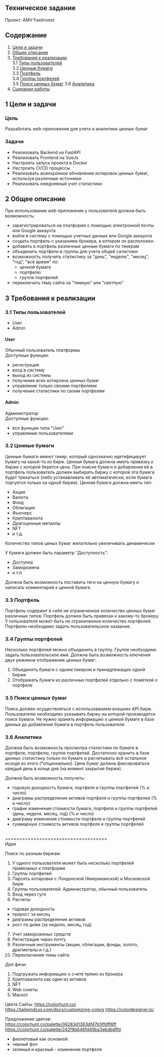 ## Техническое задание
Проект: AMV FastInvest

## Содержание
1. [Цели и задачи](#1)
2. [Общее описание](#2)
3. [Требования к реализации](#3) \
3.1 [Типы пользователей](#3.1) \
3.2 [Ценные бумаги](#3.2) \
3.3 [Портфель](#3.3) \
3.4 [Группы портфелей](#3.4) \
3.5 [Поиск ценных бумаг](#3.5) 
3.6 [Аналитика](#3.6) 
4. [Сценарии работы](#4)


## <a name="1"></a>1 Цели и задачи
### Цель
Разработать web-приложения для учета и аналитики  ценных бумаг
### Задачи
- Реализовать Backend на FastAPI
- Реализовать Frontend на VueJs
- Настроить запуск проекта в Docker
- Настроить CI/CD процессы
- Реализовать асинхронное обновление котировок ценных бумаг, используя различные источники
- Реализовать ежедневный учет статистики

## <a name="2"></a>2 Общее описание
При использовании web приложения у пользователя должна быть возможность:
- зарегистрироваться на платформе с помощью электронной почты или Google аккаунта
- войти в систему с помощью учетных данных или Google аккаунта
- создать портфель с указанием брокера, в котором он расположен 
- добавить в портфель различные ценные бумаги по тикерам 
- объеденить портфели в группы для учета общей сатистики
- возможность получить статистику за "день", "неделю", "месяц", "год", "всё время" по: 
  - ценной бумаге
  - портфелю
  - группе портфелей
- переключить тему сайта на "темную" или "светлую"

## <a name="3"></a>3 Требования к реализации
### <a name="3.1"></a>3.1 Типы пользователей

- User
- Admin

#### User
Обычный пользователь платформы
<br>
Доступные функции:
  - регистрация
  - вход в систему
  - выход из системы 
  - получение всех котировок ценных бумаг
  - управление только своими портфелями
  - получение статистики по своим портфелям

#### Admin
Администратор 
<br>
Доступные функции:
  - все функции типа "User"
  - управление пользователями


### <a name="3.2"></a>3.2 Ценные бумаги
Ценные бымаги имеют тикер, который однозначно идетифицирует бумагу на какой-то из бирж. 
Ценная бумага должна иметь привязку к бирже с которой берется цена. 
При поиске бумаги и добавлении её в портфель пользователь должен выбирать биржу 
с которой эта бумага будет трекаться 
(либо устанавливать её автоматически, если бумага торгуется только на одной бирже).
Ценная бумага должна иметь тип:
- Акция
- Валюта
- Фонд
- Облигация
- Фьючерс
- Криптавалюта
- Драгоценные металлы
- NFT
- и т.д.

Количество типов ценых бумаг желательно увеличивать динамически

У бумаги должен быть параметр "Доступность":
- Доступна
- Заморожена 
- и т.п.

Должна быть возможность поставить теги на ценную бумагу и написать комментарий к ценной бумаге.

### <a name="3.3"></a>3.3 Портфель

Портфель содержит в себе не ограниченное количество ценных бумаг различных типов. 
Портфель должен быть привязан к какому-то брокеру. 
У пользователя может быть не ограниченное количество портфелей. 
Портфелю необходимо задать пользовательское название.

### <a name="3.4"></a>3.4 Группы портфелей

Несколько портфелей можно объеденить в группу. Группе необходимо задать пользовательское имя.
Должна быть возможность ключения двух режимов отображения ценных бумаг:
1. Объединять бумаги с одним тикером и принадлежащих одной бирже
2. Отображать бумаги из различных портфелей отдельно с пометкой о портфеле


### <a name="3.5"></a>3.5 Поиск ценных бумаг
Поиск должен осуществляться с использованием внешних API бирж.
Пользователю необходимо указывать биржу на которой производится поиск бумаги. 
Не нужно хранить информацию о ценной бумаге в базе данных до добавления бумаги в портфель пользователя. 

### <a name="3.6"></a>3.6 Аналитика
Должна быть возможность просмотра статистики по бумаге в портфеле, портфелю, группе портфелей.
Достаточно хранить в базе данных статистику только по бумаге и расчитывать всё остальное исходя из этого (*опционально).
Цена бумаг должна фиксироваться каждый день в конце дня (на момент закрытия биржи).

Должна быть возможность получить:
  - годовую доходность бумаги, портфеля и группы портфелей (% и число)
  - диаграмы распределения активов портфеля и группы портфелей (% и число)
  - график изменения стоимости бумаги, портфеля и группы портфелей (день, неделя, месяц, год) (% и число)
  - диаграму изменения стоимости портфеля и группы портфелей
  - суммарную стоимость активов портфеля и группы портфелей
  



<br>
====================================
<br>
Идеи

Поиск по разным биржам

1. У одного пользователя может быть несколько портфелей привязаных к платформе
2. Группы портфелей
3. Парсить котировки с Лондонской (Американской) и Московсеой бирж
4. Группы пользователей: Администратор, обычный пользователь
5. Вход через гугл
6. Расчеты:
  - годовая доходность
  - прирост за месяц
  - диаграмы распределения активов
  - рост по дням (за неделю, месяц, год)
7. Учет замороженых средств
8. Регистрация через почту
9. Различные инструменты (акции, облигации, фонды, золото, драгметалы и т.д.)
10. Переключение темы сайта
  
 Доп фичи:
1. Подгружать информацию о счете прямо из брокера
2. Криптавалюта как один из активов
3. NFT
4. Web сокеты
5. Маскот

Цвета
Сайты:
https://colorhunt.co/
https://tailwindcss.com/docs/customizing-colors
https://colordesigner.io/

Предложение цветов:
https://colorhunt.co/palette/06283d1363df47b5ffdff6ff
https://colorhunt.co/palette/242f9b646fd49ba3ebdbdffd

- фиолетовый как основной 
- черный фон
- зеленый и красный - изменение портфеля
